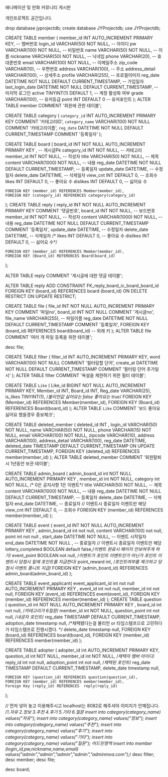 애니메이션  및 만화 커뮤니티 게시판

개인프로젝트 공간입니다.

drop database jyprojectdb;
create database JYProjectdb;
use JYProjectdb;

CREATE TABLE member
(
    member_id INT AUTO_INCREMENT PRIMARY KEY, -- 멤버번호
    login_id VARCHAR(50) NOT NULL, -- 아이디
    pw VARCHAR(100) NOT NULL, -- 비밀번호
    name VARCHAR(50) NOT NULL, -- 이름
    nickname VARCHAR(50) NOT NULL, -- 닉네임
    phone VARCHAR(20), -- 휴대폰번호
    email VARCHAR(100) NOT NULL, -- 이메일주소
    zip_code VARCHAR(10), -- 우편번호
    address VARCHAR(100), -- 주소
    address_detail VARCHAR(100), -- 상세주소
    profile VARCHAR(255), -- 프로필이미지
    reg_date DATETIME NOT NULL DEFAULT CURRENT_TIMESTAMP, -- 가입일자
    last_login_date DATETIME NOT NULL DEFAULT CURRENT_TIMESTAMP, -- 마지막 로그인
    active TINYINT(1) DEFAULT 1, -- 계정 활성화 여부
    grade VARCHAR(100), -- 유저등급
    point INT DEFAULT 0 -- 유저포인트
);
ALTER TABLE member COMMENT '회원에 관한 테이블';


CREATE TABLE category
(
    `category_id`   INT AUTO_INCREMENT PRIMARY KEY COMMENT '카테고리ID',
    `category_name` VARCHAR(100)    NOT NULL    COMMENT '카테고리이름',
    `reg_date`       DATETIME        NOT NULL    DEFAULT CURRENT_TIMESTAMP COMMENT '등록일자'
);

CREATE TABLE board
(
    board_id INT NOT NULL AUTO_INCREMENT PRIMARY KEY , -- 게시글Pk
    category_id INT NOT NULL, -- 카테고리
    member_id INT NOT NULL, -- 작성자
    title VARCHAR(50) NOT NULL, -- 제목
    content VARCHAR(1000) NOT NULL, -- 내용
    reg_date DATETIME NOT NULL DEFAULT CURRENT_TIMESTAMP, -- 등록일자
    update_date DATETIME, -- 수정일자
    delete_date DATETIME, -- 삭제일자
    view_cnt INT DEFAULT 0, -- 조회수
    likes INT DEFAULT 0, -- 좋아요 수
    dislikes INT DEFAULT 0, -- 싫어요 수

    FOREIGN KEY (member_id) REFERENCES Member(member_id),
    FOREIGN KEY (category_id) REFERENCES category(category_id)
);
CREATE TABLE reply
(
    reply_id INT NOT NULL AUTO_INCREMENT PRIMARY KEY COMMENT '댓글번호',
    board_id INT NOT NULL, -- 보드번호
    member_id INT NOT NULL, -- 작성자
    content VARCHAR(1000) NOT NULL, -- 내용
    reg_date DATETIME NOT NULL DEFAULT CURRENT_TIMESTAMP COMMENT '등록일자',
    update_date DATETIME, -- 수정일자
    delete_date DATETIME, -- 삭제일자
   /* likes INT DEFAULT 0, -- 좋아요 수
    dislikes INT DEFAULT 0, -- 싫어요 수*/

    FOREIGN KEY (member_id) REFERENCES Member(member_id),
    FOREIGN KEY (Board_id) REFERENCES Board(board_id)
);

ALTER TABLE reply COMMENT '게시글에 대한 댓글 테이블';

ALTER TABLE reply
    ADD CONSTRAINT FK_reply_board_ic_board_board_id FOREIGN KEY (board_id)
        REFERENCES board (board_id) ON DELETE RESTRICT ON UPDATE RESTRICT;

CREATE TABLE file
(
    file_id INT NOT NULL AUTO_INCREMENT PRIMARY KEY COMMENT '파일no',
    board_id INT NOT NULL COMMENT '게시글no',
    file_name VARCHAR(255), -- 파일이름
    reg_date DATETIME NOT NULL DEFAULT CURRENT_TIMESTAMP COMMENT '등록일자',
    FOREIGN KEY (board_id) REFERENCES board(board_id) -- 외래 키
);
ALTER TABLE file COMMENT '여러 개 파일 등록을 위한 테이블';

desc file;

CREATE TABLE filter (
                        filter_id INT AUTO_INCREMENT PRIMARY KEY,
                        word VARCHAR(100) NOT NULL COMMENT '필터링할 단어',
                        create_at DATETIME NOT NULL   DEFAULT CURRENT_TIMESTAMP COMMENT '필터링 단어 추가일시'
);
ALTER TABLE filter COMMENT '욕설을 제한하기 위한 필터 테이블';



CREATE TABLE `Like` (
Like_id BIGINT NOT NULL AUTO_INCREMENT PRIMARY KEY,
Member_id INT,
Board_id INT,
Reg_date VARCHAR(25),
is_likes TINYINT(1),  /*불리언값 싫어요는 false 좋아요는 true*/
FOREIGN KEY (Member_id) REFERENCES Member(member_id),
FOREIGN KEY (Board_id) REFERENCES Board(board_id)
);
ALTER TABLE `Like` COMMENT '보드 좋아요 싫어요 했을경우 중보체크';

CREATE TABLE deleted_member (
deleted_id INT ,
login_id VARCHAR(50) NOT NULL,
name VARCHAR(50) NOT NULL,
phone VARCHAR(15) NOT NULL,
email VARCHAR(100) NOT NULL,
zipcode VARCHAR(10),
address VARCHAR(100),
address_detail VARCHAR(100),
reg_date DATETIME,
deleted_date TIMESTAMP DEFAULT CURRENT_TIMESTAMP ON UPDATE CURRENT_TIMESTAMP,
FOREIGN KEY (deleted_id) REFERENCES member(member_id)
);
ALTER TABLE deleted_member COMMENT '회원탈퇴시 1년동안 보관 테이블';

CREATE TABLE admin_board (
        admin_board_id int NOT NULL AUTO_INCREMENT PRIMARY KEY ,
        member_id int NOT NULL,
        category int NOT NULL, /* 0은 공지사항  1은 이벤트*/
        title VARCHAR(50) NOT NULL, -- 제목
        content VARCHAR(1000) NOT NULL, -- 내용
        reg_date DATETIME NOT NULL DEFAULT CURRENT_TIMESTAMP, -- 등록일자
        delete_date DATETIME, -- 삭제일자
        end_date DATETIME, -- 종료일자 // 이벤트시 종료일자 이벤트만 해당
        view_cnt INT DEFAULT 0, -- 조회수
        FOREIGN KEY (member_id) REFERENCES member(member_id)
);

CREATE TABLE event (
    event_id INT NOT NULL AUTO_INCREMENT PRIMARY KEY ,
    admin_board_id int not null,
    content VARCHAR(100) not null,
    point int not null ,
    start_date DATETIME NOT NULL, -- 이벤트 시작일자
    end_date DATETIME NOT NULL , -- 종료일자 // 이벤트시 종료일자 이벤트만 해당
    lottery_completed  BOOLEAN default false,/*이벤트 완료시 페이지 안보여주게 하기*/
    event_point BOOLEAN not null, /*이벤트가 포인트 이벤트인가 아닌가 포인트 이벤트시 당첨시 밑에 포인트를 지급한다*/
    point_reward int, /*포인트여부를 체크하고 당첨시 이벤트 퐁니트 지급*/
    FOREIGN KEY (admin_board_id) REFERENCES admin_board(admin_board_id)
);


CREATE TABLE event_applicant(
    event_applicant_id int not null AUTO_INCREMENT PRIMARY KEY ,
    event_id int not null,
    member_id int not null,
    FOREIGN KEY (event_id) REFERENCES event(event_id),
    FOREIGN KEY (member_id) REFERENCES member(member_id)
);
CREATE TABLE question (
    question_id int NOT NULL AUTO_INCREMENT PRIMARY KEY ,
    board_id int not null, /*카테고리가 6질문*/
    member_id int NOT NULL,
    question_point int not null, /*내공자 포인트*/
    reg_date TIMESTAMP DEFAULT CURRENT_TIMESTAMP,
    adoption_date timestamp null, /*채택됐다는걸 불리언 or 타임스탬프으로 고민하다가 타임스탬프로 진행시켰다. */
    delete_date timestamp null,
    FOREIGN KEY (board_id) REFERENCES  board(board_id),
    FOREIGN KEY (member_id) REFERENCES member(member_id)
);

CREATE TABLE adopter (
    adopter_id int AUTO_INCREMENT PRIMARY KEY,
    question_id int NOT NULL,
    member_id int NOT NULL, /*채택자 멤버 아이디*/
    reply_id int not null,
    adoption_point int not null,  /*채택된 포인트*/
    reg_date TIMESTAMP DEFAULT CURRENT_TIMESTAMP,
    delete_date timestamp null,

    FOREIGN KEY (question_id) REFERENCES question(question_id),
    FOREIGN KEY (member_id) REFERENCES member(member_id),
    Foreign Key (reply_id) REFERENCES  reply(reply_id)
);

// 먼저 넣어 놓고 이용해주시고 localhost는 8082로 해주셔야 이미지가 안꺠집니다.
/*1.자유 2.정보 3.추천 4.후기 5.기타 6.질문
insert into category(category_name) values("자유");
insert into category(category_name) values("정보");
insert into category(category_name) values("추천");
insert into category(category_name) values("후기");
insert into category(category_name) values("기타");
insert into category(category_name) values("질문");
어드민영역 insert into member (login_id,pw,nickname,name,email) values("admin","admin","admin","admin","adminmoa.com");*/
desc filter;
desc member;
desc file;


desc board;

